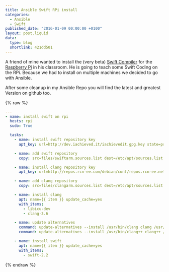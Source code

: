 ```yaml
---
title: Ansible Swift RPi install
categories:
  - Ansible
  - Swift
published_date: "2016-01-09 00:00:00 +0100"
layout: post.liquid
data:
  type: blog
  shortlink: 421dd501
---
```

A friend of mine wanted to install the (very beta)
[Swift Compiler](http://dev.iachieved.it/iachievedit/debian-packages-for-swift-on-arm/) for the 
[Raspberry Pi](https://www.raspberrypi.org) in his classroom. He is going to teach some 
Swift Coding on the RPi. Because we had to install on multiple machines we decided to go 
with Ansible. 

After some cleanup in my Ansible Repo you will find the latest and greatest Version on
github too.

<!-- more -->

{% raw %}
```yml
---
- name: install swift on rpi
  hosts: rpi
  sudo: True

  tasks:
    - name: install swift repository key
      apt_key: url=http://dev.iachieved.it/iachievedit.gpg.key state=present

    - name: add swift repository
      copy: src=files/swiftarm.sources.list dest=/etc/apt/sources.list.d

    - name: install clang repository key
      apt_key: url=http://repos.rcn-ee.com/debian/conf/repos.rcn-ee.net.gpg.key state=present

    - name: add clang repository
      copy: src=files/clangarm.sources.list dest=/etc/apt/sources.list.d

    - name: install clang
      apt: name={{ item }} update_cache=yes
      with_items:
        - libicu-dev
        - clang-3.6

    - name: update alternatives
      command: update-alternatives --install /usr/bin/clang clang /usr/bin/clang-3.6 100
      command: update-alternatives --install /usr/bin/clang++ clang++ /usr/bin/clang++-3.6 100

    - name: install swift
      apt: name={{ item }} update_cache=yes
      with_items:
        - swift-2.2
```
{% endraw %}
